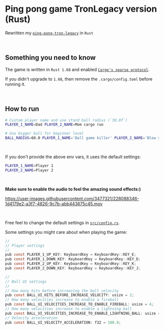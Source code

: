 # Ping pong game TronLegacy version (Rust)

Rewritten my [`ping-pong-tron-legacy`](https://github.com/wisonye/ping-pong-tron-legacy) in `Rust`

</br>

## Something you need to know

The game is written in `Rust 1.68` and enabled [`Cargo's sparse protocol`](https://blog.rust-lang.org/2023/03/09/Rust-1.68.0.html#cargos-sparse-protocol).

If you didn't upgrade to `1.68`, then remove the `.cargo/config.toml` before running it.

</br>

## How to run

```bash
# Custom player name and use stand ball radius (`30.0f`)
PLAYER_1_NAME=Dad PLAYER_2_NAME=Mom cargo run

# Use bigger ball for beginner level
BALL_RADIUS=60.0 PLAYER_1_NAME='Ball game killer' PLAYER_2_NAME='Blow your mind' cargo run
```

</br>

If you don't provide the above env vars, it uses the default settings:

```bash
PLAYER_1_NAME=Player 1
PLAYER_2_NAME=Player 2
```

</br>

**Make sure to enable the audio to feel the amazing sound effects:)**

https://user-images.githubusercontent.com/3477321/228088346-1d4179e2-a3f7-4826-9c7b-abb443675c45.mov

</br>

Free feel to change the default settings in [`src/config.rs`](src/config.rs).

Some settings you might care about when playing the game:

```c
//
// Player settings
//
pub const PLAYER_1_UP_KEY: KeyboardKey = KeyboardKey::KEY_E;
pub const PLAYER_1_DOWN_KEY: KeyboardKey = KeyboardKey::KEY_D;
pub const PLAYER_2_UP_KEY: KeyboardKey = KeyboardKey::KEY_K;
pub const PLAYER_2_DOWN_KEY: KeyboardKey = KeyboardKey::KEY_J;

//
// Ball UI settings
//
// How many hits before increasing the ball velocity
pub const BALL_UI_HITS_BEFORE_INCREASE_VELOCITY: usize = 2;
// How many velocities increase to enable a fireball
pub const BALL_UI_VELOCITIES_INCREASE_TO_ENABLE_FIREBALL: usize = 4;
// How many velocities increase to enable a lightning ball
pub const BALL_UI_VELOCITIES_INCREASE_TO_ENABLE_LIGHTNING_BALL: usize = 6;
// Velocity acceleration
pub const BALL_UI_VELOCITY_ACCELERATION: f32 = 100.0;
```

</br>


